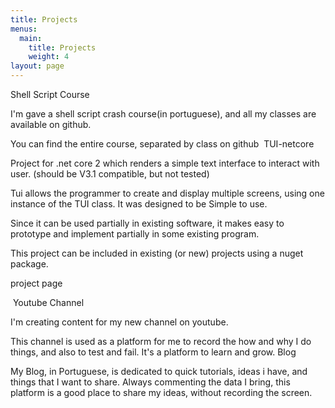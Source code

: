 ```yaml
---
title: Projects
menus:
  main:
    title: Projects
    weight: 4
layout: page
---
```

Shell Script Course

I'm gave a shell script crash course(in portuguese), and all my classes are available on github.

You can find the entire course, separated by class on github﻿
﻿
TUI-netcore

Project for .net core 2 which renders a simple text interface to interact with user. (should be V3.1 compatible, but not tested)

Tui allows the programmer to create and display multiple screens, using one instance of the TUI class. It was designed to be Simple to use.

Since it can be used partially in existing software, it makes easy to prototype and implement partially in some existing program.

This project can be included in existing (or new) projects using a nuget package.

﻿project page</a></p>
﻿
Youtube Channel

I'm creating content for my new channel on youtube.

This channel is used as a platform for me to record the how and why I do things, and also to test and fail. It's a platform to learn and grow.
﻿
Blog

My Blog, in Portuguese, is dedicated to quick tutorials, ideas i have, and things that I want to share. Always commenting the data I bring, this platform is a good place to share my ideas, without recording the screen.
